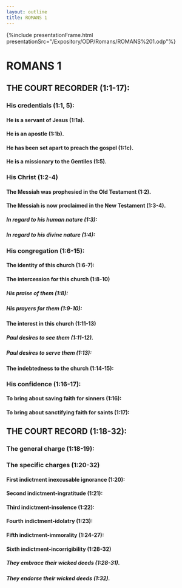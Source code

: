 ```yaml
---
layout: outline
title: ROMANS 1
---
```

{%include presentationFrame.html presentationSrc="/Expository/ODP/Romans/ROMANS%201.odp"%}

# ROMANS 1
## THE COURT RECORDER (1:1-17): 
###  His credentials (1:1, 5): 
####  He is a servant of Jesus (1:1a). 
####  He is an apostle (1:1b). 
####  He has been set apart to preach the gospel (1:1c). 
####  He is a missionary to the Gentiles (1:5). 
###  His Christ (1:2-4) 
####  The Messiah was prophesied in the Old Testament (1:2). 
####  The Messiah is now proclaimed in the New Testament (1:3-4). 
#####  In regard to his human nature (1:3): 
#####  In regard to his divine nature (1:4): 
###  His congregation (1:6-15): 
####  The identity of this church (1:6-7): 
####  The intercession for this church (1:8-10) 
#####  His praise of them (1:8): 
#####  His prayers for them (1:9-10): 
####  The interest in this church (1:11-13) 
#####  Paul desires to see them (1:11-12). 
#####  Paul desires to serve them (1:13): 
####  The indebtedness to the church (1:14-15): 
###  His confidence (1:16-17): 
####  To bring about saving faith for sinners (1:16): 
####  To bring about sanctifying faith for saints (1:17): 
## THE COURT RECORD (1:18-32): 
###  The general charge (1:18-19): 
###  The specific charges (1:20-32) 
####  First indictment inexcusable ignorance (1:20): 
####  Second indictment-ingratitude (1:21): 
####  Third indictment-insolence (1:22): 
####  Fourth indictment-idolatry (1:23): 
####  Fifth indictment-immorality (1:24-27): 
####  Sixth indictment-incorrigibility (1:28-32) 
#####  They embrace their wicked deeds (1:28-31). 
#####  They endorse their wicked deeds (1:32). 
